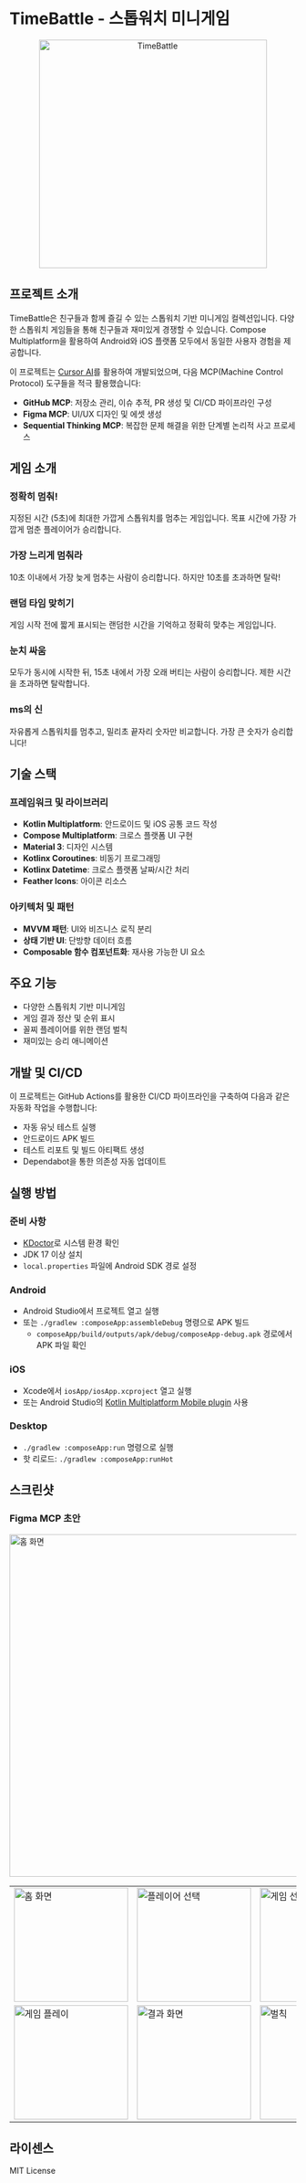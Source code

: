 # TimeBattle - 스톱워치 미니게임

<p align="center">
  <img src="screenshots/splash.png" alt="TimeBattle" width="400"/>
</p>

## 프로젝트 소개
TimeBattle은 친구들과 함께 즐길 수 있는 스톱워치 기반 미니게임 컬렉션입니다. 다양한 스톱워치 게임들을 통해 친구들과 재미있게 경쟁할 수 있습니다. Compose Multiplatform을 활용하여 Android와 iOS 플랫폼 모두에서 동일한 사용자 경험을 제공합니다.

이 프로젝트는 [Cursor AI](https://cursor.sh/)를 활용하여 개발되었으며, 다음 MCP(Machine Control Protocol) 도구들을 적극 활용했습니다:
- **GitHub MCP**: 저장소 관리, 이슈 추적, PR 생성 및 CI/CD 파이프라인 구성
- **Figma MCP**: UI/UX 디자인 및 에셋 생성 
- **Sequential Thinking MCP**: 복잡한 문제 해결을 위한 단계별 논리적 사고 프로세스

## 게임 소개

### 정확히 멈춰!
지정된 시간 (5초)에 최대한 가깝게 스톱워치를 멈추는 게임입니다. 목표 시간에 가장 가깝게 멈춘 플레이어가 승리합니다.

### 가장 느리게 멈춰라
10초 이내에서 가장 늦게 멈추는 사람이 승리합니다. 하지만 10초를 초과하면 탈락!

### 랜덤 타임 맞히기
게임 시작 전에 짧게 표시되는 랜덤한 시간을 기억하고 정확히 맞추는 게임입니다.

### 눈치 싸움
모두가 동시에 시작한 뒤, 15초 내에서 가장 오래 버티는 사람이 승리합니다. 제한 시간을 초과하면 탈락합니다.

### ms의 신
자유롭게 스톱워치를 멈추고, 밀리초 끝자리 숫자만 비교합니다. 가장 큰 숫자가 승리합니다!

## 기술 스택

### 프레임워크 및 라이브러리
- **Kotlin Multiplatform**: 안드로이드 및 iOS 공통 코드 작성
- **Compose Multiplatform**: 크로스 플랫폼 UI 구현
- **Material 3**: 디자인 시스템
- **Kotlinx Coroutines**: 비동기 프로그래밍
- **Kotlinx Datetime**: 크로스 플랫폼 날짜/시간 처리
- **Feather Icons**: 아이콘 리소스

### 아키텍처 및 패턴
- **MVVM 패턴**: UI와 비즈니스 로직 분리
- **상태 기반 UI**: 단방향 데이터 흐름
- **Composable 함수 컴포넌트화**: 재사용 가능한 UI 요소

## 주요 기능
- 다양한 스톱워치 기반 미니게임
- 게임 결과 정산 및 순위 표시
- 꼴찌 플레이어를 위한 랜덤 벌칙
- 재미있는 승리 애니메이션

## 개발 및 CI/CD
이 프로젝트는 GitHub Actions를 활용한 CI/CD 파이프라인을 구축하여 다음과 같은 자동화 작업을 수행합니다:
- 자동 유닛 테스트 실행
- 안드로이드 APK 빌드
- 테스트 리포트 및 빌드 아티팩트 생성
- Dependabot을 통한 의존성 자동 업데이트

## 실행 방법

### 준비 사항
- [KDoctor](https://github.com/Kotlin/kdoctor)로 시스템 환경 확인
- JDK 17 이상 설치
- `local.properties` 파일에 Android SDK 경로 설정

### Android
- Android Studio에서 프로젝트 열고 실행
- 또는 `./gradlew :composeApp:assembleDebug` 명령으로 APK 빌드
  - `composeApp/build/outputs/apk/debug/composeApp-debug.apk` 경로에서 APK 파일 확인

### iOS
- Xcode에서 `iosApp/iosApp.xcproject` 열고 실행
- 또는 Android Studio의 [Kotlin Multiplatform Mobile plugin](https://plugins.jetbrains.com/plugin/14936-kotlin-multiplatform-mobile) 사용

### Desktop
- `./gradlew :composeApp:run` 명령으로 실행
- 핫 리로드: `./gradlew :composeApp:runHot`

## 스크린샷
### Figma MCP 초안
<img src="screenshots/figma-mcp.png" alt="홈 화면" width="600"/>

<table>
  <tr>
    <td><img src="screenshots/home.png" alt="홈 화면" width="200"/></td>
    <td><img src="screenshots/player.png" alt="플레이어 선택" width="200"/></td>
    <td><img src="screenshots/game_selection.png" alt="게임 선택" width="200"/></td>
  </tr>
  <tr>
    <td><img src="screenshots/gameplay.png" alt="게임 플레이" width="200"/></td>
    <td><img src="screenshots/result.png" alt="결과 화면" width="200"/></td>
    <td><img src="screenshots/punishment.png" alt="벌칙" width="200"/></td>
  </tr>
</table>

## 라이센스
MIT License

